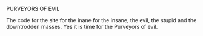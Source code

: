 PURVEYORS OF EVIL

The code for the site for the inane for the insane, the evil, the stupid and the downtrodden masses.  Yes it is time for the Purveyors of evil.